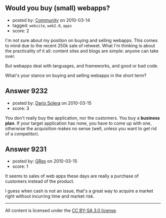 ## Would you buy (small) webapps?

- posted by: [Community](https://stackexchange.com/users/-1/-1-community) on 2010-03-14
- tagged: `website`, `web2.0`, `apps`
- score: 2

I'm not sure about my position on buying and selling webapps. This comes to mind due to the recent 250k sale of retweet.
What I'm thinking is about the practicality of it all: content sites and blogs are simple: anyone can take over.

But webapps deal with languages, and frameworks, and good or bad code.

What's your stance on buying and selling webapps in the short term?


## Answer 9232

- posted by: [Dario Solera](https://stackexchange.com/users/-1/1539-dario-solera) on 2010-03-15
- score: 3

You don't really buy the application, nor the customers. You buy a **business plan**. If your target application has none, you have to come up with one, otherwise the acquisition makes no sense (well, unless you want to get rid of a competitor).


## Answer 9231

- posted by: [GRex](https://stackexchange.com/users/-1/2475-grex) on 2010-03-15
- score: 1

It seems to sales of web apps these days are really a purchase of customers instead of the product.

I guess when cash is not an issue, that's a great way to acquire a market right without incurring time and market risk.



---

All content is licensed under the [CC BY-SA 3.0 license](https://creativecommons.org/licenses/by-sa/3.0/).
